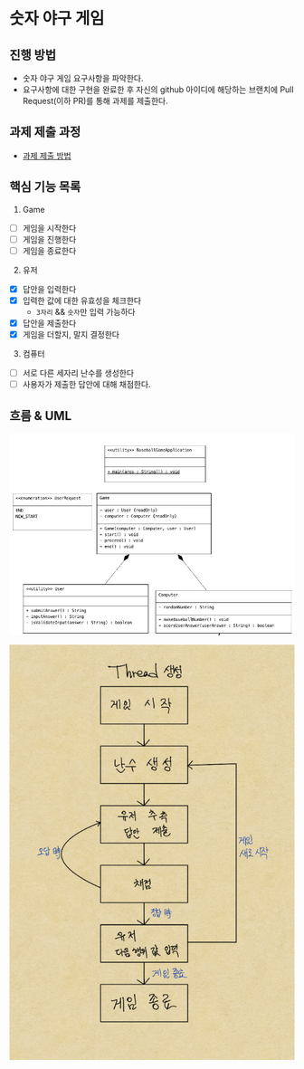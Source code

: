 # 숫자 야구 게임

## 진행 방법

* 숫자 야구 게임 요구사항을 파악한다.
* 요구사항에 대한 구현을 완료한 후 자신의 github 아이디에 해당하는 브랜치에 Pull Request(이하 PR)를 통해 과제를 제출한다.

## 과제 제출 과정

* [과제 제출 방법](https://github.com/next-step/nextstep-docs/tree/master/precourse)

## 핵심 기능 목록

1. Game  

- [ ] 게임을 시작한다  
- [ ] 게임을 진행한다  
- [ ] 게임을 종료한다  

2. 유저  

- [X] 답안을 입력한다  
- [X] 입력한 값에 대한 유효성을 체크한다  
   + `3자리` && `숫자`만 입력 가능하다
- [X] 답안을 제출한다  
- [X] 게임을 더할지, 말지 결정한다  

3. 컴퓨터  

- [ ] 서로 다른 세자리 난수를 생성한다
- [ ] 사용자가 제출한 답안에 대해 채점한다.

## 흐름 & UML

![UML](baseballUML.png)

![베이스볼](baseball_flow.png)


